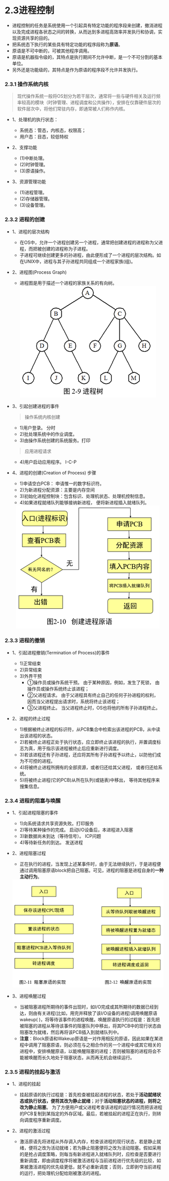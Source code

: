 # 2.3进程控制

* 进程控制的任务是系统使用一个引起具有特定功能的程序段来创建，撤消进程以及完成进程各状态之间的转换，从而达到多进程高效率并发执行和协调，实现资源共享的目的。
* 把系统态下执行的某些具有特定功能的程序段称为**原语**。
* 原语是不可中断的，可被其他程序调用。
* 原语是机器指令级的，其特点是执行期间不允许中断，是一个不可分割的基本单位。
* 另外还是功能级的，其特点是作为原语的程序段不允许并发执行。


### 2.3.1  操作系统内核

   >现代操作系统一般将OS划分为若干层次，通常将一些与硬件相关及运行频率较高的模块（时钟管理、进程调度和公共操作），安排在仅靠硬件层次的软件层次中，将他们常驻内存，即通常被人们称作内核。

* 1、处理机的执行状态：
    * 系统态：管态，内核态，权限高；
    * 用户态：目态，较低特权

* 2、支撑功能
    * (1)中断处理。
    * (2)时钟管理。
    * (3)原语操作。

* 3、资源管理功能
    * (1)进程管理。
    * (2)存储器管理。
    * (3)设备管理。 

### 2.3.2  进程的创建

* 1、进程的层次结构
    * 在OS中，允许一个进程创建另一个进程，通常把创建进程的进程称为父进程，而把被创建的进程称为子进程。
    * 子进程可继续创建更多的孙进程，由此便形成了一个进程的层次结构。如在UNIX中，进程与其子孙进程共同组成一个进程家族(组)。

* 2、进程图(Process Graph)
    * 进程图是用于描述一个进程的家族关系的有向树。
    
  <div align="center"><img src="./img/进程树.png"/></div>

* 3、引起创建进程的事件 

    >操作系统内核创建
    * 1)用户登录。 分时
    * 2)批处理系统中的作业调度。 
    * 3)由操作系统创建的系统服务。打印 
    
    >应用进程请求
    * 4)用户启动应用程序。 I-C-P

* 4、进程的创建(Creation of Process) 步骤

    * 1)申请空白PCB： 申请惟一的数字标识符。
    * 2)为新进程分配资源：主要是内存空间 
    * 3)初始化进程控制块：包含标识、处理机状态、处理机控制信息。 
    * 4)如果进程就绪队列能够接纳新进程， 便将新进程插入就绪队列。 

  <div align="center"><img src="./img/创建进程原语.png"/></div>

### 2.3.3 进程的撤销 

* 1、引起进程撤销(Termination of Process)的事件
    * 1)正常结束
    * 2)异常结束
    * 3)外界干预
         * ①操作员或操作系统干预。 由于某种原因，例如，发生了死锁， 由操作员或操作系统终止该进程；
         * ②父进程请求。 由于父进程具有终止自己的任何子孙进程的权利， 因而当父进程提出请求时，系统将终止该进程；
         * ③父进程终止。 当父进程终止时，OS也将他的所有子孙进程终止。 

* 2、进程的终止过程
   * 1)根据被终止进程的标识符，从PCB集合中检索出该进程的PCB，从中读出该进程的状态。
   * 2)若被终止进程正处于执行状态，应立即终止该进程的执行，并置调度标志为真，用于指示该进程被终止后应重新进行调度。
   * 3)若该进程还有子孙进程，还应将其所有子孙进程予以终止，以防他们成为不可控的进程。
   * 4)将被终止进程所拥有的全部资源，或者归还给其父进程， 或者归还给系统。
   * 5)将被终止进程(它的PCB)从所在队列(或链表)中移出， 等待其他程序来搜集信息。 

### 2.3.4 进程的阻塞与唤醒

* 1、引起进程阻塞的事件 
   * 1)向系统请求共享资源失败。打印服务
   * 2)等待某种操作的完成。  启动I/O设备后，本进程进入阻塞
   * 3)新数据尚未到达（等待信号）。   ICP问题
   * 4)等待新任务的到达。   发送进程

* 2、进程阻塞过程
   * 正在执行的进程，当发现上述某事件时，由于无法继续执行，于是进程便通过调用阻塞原语block把自己阻塞。可见，进程的阻塞是进程自身的**一种主动行为**。


  <div align="center"><img src="./img/进程阻塞过程.png"/></div>

* 3、进程唤醒过程

   * 当被阻塞进程所期待的事件出现时，如I/O完成或其所期待的数据已经到达，则由有关进程(比如，用完并释放了该I/O设备的进程)调用唤醒原语wakeup( )，将等待该事件的进程唤醒。唤醒原语执行的过程是：首先把被阻塞的进程从等待该事件的阻塞队列中移出，将其PCB中的现行状态由阻塞改为就绪，然后再将该PCB插入到就绪队列中。 
   * **注意**：Block原语和Wakeup原语是一对作用相反的原语，因此如果在某进程中调用了阻塞原语，则必须在与之相合作的另一个进程中或其它相关的进程中，安排唤醒原语，以能唤醒阻塞的进程；否则被阻塞的进程将会不能被唤醒而长久地处于阻塞状态，从而再无机会继续运行。

### 2.3.5 进程的挂起与激活 

* 1、进程的挂起
   * 挂起原语的执行过程是：首先检查被挂起进程的状态，若处于**活动就绪状态或执行状态，便将其改为静止就绪**；对于**活动阻塞状态的进程，则将之改为静止阻塞**。 为了方便用户或父进程考查该进程的运行情况而把该进程的PCB复制到某指定的外存区域。最后，若被挂起的进程正在执行，则转向调度程序重新调度。 

* 2、进程的激活过程

   * 激活原语先将进程从外存调入内存，检查该进程的现行状态，若是静止就绪，便将之改为活动就绪；若为静止阻塞便将之改为活动阻塞。假如采用的是抢占调度策略，则每当有新进程进入就绪队列时，应检查是否要进行重新调度，即由调度程序将被激活进程与当前进程进行优先级的比较，如果被激活进程的优先级更低，就不必重新调度；否则，立即剥夺当前进程的运行，把处理机分配给刚被激活的进程。 




















